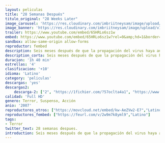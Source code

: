 ```yaml
---
layout: peliculas
title: "28 Semanas Después"
titulo_original: "28 Weeks Later"
image_carousel: 'https://res.cloudinary.com/imbriitneysam/image/upload/v1542767223/28-semanas-poster-min.jpg'
image_banner: 'https://res.cloudinary.com/imbriitneysam/image/upload/v1542767223/28-semanas-banner-min.jpg'
trailer: https://www.youtube.com/embed/65HRLo6sz1w
embed: https://www.youtube.com/embed/65HRLo6sz1w?rel=0&amp;hd=1&border=0&wmode=opaque&enablejsapi=1&modestbranding=1&controls=1&showinfo=1
sandbox: allow-same-origin allow-forms
reproductor: fembed
description: Seis meses después de que la propagación del virus haya aniquilado las Islas Británicas, el ejército de los Estados Unidos declara que ha ganado la guerra contra la infección y que puede comenzar la reconstrucción del país. Con la primera ola de refugiados que vuelve al país, una familia consigue reencontrarse. Pero uno de los miembros guarda un terrible secreto sin ser consciente de ello. El virus aún no ha sido destruido y en esta ocasión, es más peligroso que nunca.
description_corta: Seis meses después de que la propagación del virus haya aniquilado las Islas Británicas, el ejército de los Estados Unidos declara que ha ganado la guerra contra la infección y que puede comenzar la reconstrucción del país. Con la primera ola de refugiados que vuelve al país, una ..
duracion: '1h 40 min'
estrellas: '4'
clasificacion: '+10'
idioma: 'Latino'
category: 'peliculas'
descargas: 'yes'
descargas2:
    descarga-2: ["2", "https://1fichier.com/?57oclta4a1", "https://www.google.com/s2/favicons?domain=www.rapidvideo.com","RapidVideo","https://res.cloudinary.com/imbriitneysam/image/upload/v1541473684/mexico.png", "Latino", "Full HD"]
calidad: 'Full HD'
genero: Terror, Suspenso, Acción
anio: '2007'
reproductores_otros: ["https://movcloud.net/embed/kw-AeZVw2-E7","Latino","https://www.zembed.to/public/dist/asteroid.html?id=cf57657e5de3a7dfa066d2ab8c6da11a&title=28%20Weeks%20Later","Latino","https://streampelis.info/public/dist/index.html?id=97c18cb7d4aeb0e8823d1f865a720bae","Latino","https://gdriveplayer.me/embed2.php?link=z3FLquqDBcJQAtd5OREfBQELZMLRlvVu9i2k8RjEkBPYVTdAvdB7pgDu7rbO%2FIQT2jrnDaAZLUrgO1JfFLU2kUuqHglLWJAJdvge%2BlqZmIvD9wbqE9EPVeb5tdN5UfYz7JJoT7BaAWNCv5dDCojq8LmesgfXBaqDo%2BMeaatdTQoREZ9nfAw04amkOqL%2BK4HjQ%3D","Latino","https://gdriveplayer.me/embed2.php?link=eE9KR6Xaw6gW2GpMhUm%252FTgMz1xQf%252BZa%252BwFOvLjtrtqT%252BQMQOhDLdNOfMQBD8%252BPVUz4mDEuzJzAcqSdeEq7zTn9I1ApTcFqHAIPeMxk14teyUgWyojt%252BIOLnSjINcOAkVploHGmwu6gxErgujKNsvQOQDsErvTLkCl19l3mfv191XjjLHHHj3QiMl1bpQnmkZD8WuLmrJd9A2WSEWK4ww%252Bm","Latino"]
reproductores_fembed: ["https://feurl.com/v/2w9m7k8yml9","Latino"]
tags:
- Terror
twitter_text: 28 semanas despues.
introduction: Seis meses después de que la propagación del virus haya aniquilado las Islas Británicas, el ejército de los Estados Unidos declara que ha ganado la guerra contra la infección y que puede comenzar la reconstrucción del país. Con la primera ola de refugiados que vuelve al país, una 
---
```



 







